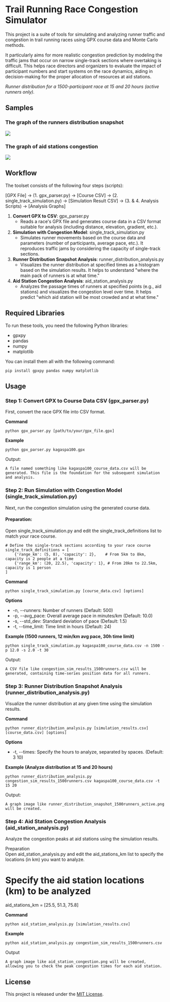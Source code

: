 # **Trail Running Race Congestion Simulator**

This project is a suite of tools for simulating and analyzing runner traffic and congestion in trail running races using GPX course data and Monte Carlo methods.

It particularly aims for more realistic congestion prediction by modeling the traffic jams that occur on narrow single-track sections where overtaking is difficult. This helps race directors and organizers to evaluate the impact of participant numbers and start systems on the race dynamics, aiding in decision-making for the proper allocation of resources at aid stations.

*Runner distribution for a 1500-participant race at 15 and 20 hours (active runners only).*

## Samples 

### The graph of the runners distribution snapshot

![](./sample/runner_distribution_snapshot_500runners_active.png)


### The graph of aid stations congestion

![](./sample/aid_station_congestion.png)

## **Workflow**

The toolset consists of the following four steps (scripts):

[GPX File] -> (1. gpx_parser.py) -> [Course CSV] -> (2. single_track_simulation.py) -> [Simulation Result CSV] -> (3. & 4. Analysis Scripts) -> [Analysis Graphs]

1. **Convert GPX to CSV**: gpx_parser.py  
   * Reads a race's GPX file and generates course data in a CSV format suitable for analysis (including distance, elevation, gradient, etc.).  
2. **Simulation with Congestion Model**: single_track_simulation.py  
   * Simulates runner movements based on the course data and parameters (number of participants, average pace, etc.). It reproduces traffic jams by considering the capacity of single-track sections.  
3. **Runner Distribution Snapshot Analysis**: runner_distribution_analysis.py  
   * Visualizes the runner distribution at specified times as a histogram based on the simulation results. It helps to understand "where the main pack of runners is at what time."  
4. **Aid Station Congestion Analysis**: aid_station_analysis.py  
   * Analyzes the passage times of runners at specified points (e.g., aid stations) and visualizes the congestion level over time. It helps predict "which aid station will be most crowded and at what time."

## **Required Libraries**

To run these tools, you need the following Python libraries:

* gpxpy  
* pandas  
* numpy  
* matplotlib

You can install them all with the following command:

```shell
pip install gpxpy pandas numpy matplotlib
```

## **Usage**

### **Step 1: Convert GPX to Course Data CSV (gpx_parser.py)**

First, convert the race GPX file into CSV format.

**Command**

```shell
python gpx_parser.py [path/to/your/gpx_file.gpx]
```

**Example**

```shell
python gpx_parser.py kagaspa100.gpx
```

Output:

```shell
A file named something like kagaspa100_course_data.csv will be generated. This file is the foundation for the subsequent simulation and analysis.
```

### **Step 2: Run Simulation with Congestion Model (single_track_simulation.py)**

Next, run the congestion simulation using the generated course data.

#### Preparation: 

Open single_track_simulation.py and edit the single_track_definitions list to match your race course.  

```shell
# Define the single-track sections according to your race course  
single_track_definitions = [  
    {'range_km': (5, 8), 'capacity': 2},    # From 5km to 8km, capacity is 2 people at a time  
    {'range_km': (20, 22.5), 'capacity': 1}, # From 20km to 22.5km, capacity is 1 person  
]
```

**Command**

```shell
python single_track_simulation.py [course_data.csv] [options]
```

**Options**

* -n, --runners: Number of runners (Default: 500)  
* -p, --avg_pace: Overall average pace in minutes/km (Default: 10.0)  
* -s, --std_dev: Standard deviation of pace (Default: 1.5)  
* -t, --time_limit: Time limit in hours (Default: 24)

**Example (1500 runners, 12 min/km avg pace, 30h time limit)**

```shell
python single_track_simulation.py kagaspa100_course_data.csv -n 1500 -p 12.0 -s 2.0 -t 30
``` 

Output:
```shell  
A CSV file like congestion_sim_results_1500runners.csv will be generated, containing time-series position data for all runners.
```

### **Step 3: Runner Distribution Snapshot Analysis (runner_distribution_analysis.py)**

Visualize the runner distribution at any given time using the simulation results.

**Command**

```shell
python runner_distribution_analysis.py [simulation_results.csv] [course_data.csv] [options]
```

**Options**

* -t, --times: Specify the hours to analyze, separated by spaces. (Default: 3 10)

**Example (Analyze distribution at 15 and 20 hours)**

```shell
python runner_distribution_analysis.py congestion_sim_results_1500runners.csv kagaspa100_course_data.csv -t 15 20
```

Output:  
```shell
A graph image like runner_distribution_snapshot_1500runners_active.png will be created.
```

### **Step 4: Aid Station Congestion Analysis (aid_station_analysis.py)**

Analyze the congestion peaks at aid stations using the simulation results.

Preparation  
Open aid_station_analysis.py and edit the aid_stations_km list to specify the locations (in km) you want to analyze.  
# Specify the aid station locations (km) to be analyzed  
aid_stations_km = [25.5, 51.3, 75.8]

**Command**

```shell
python aid_station_analysis.py [simulation_results.csv]
```

**Example**

```shell
python aid_station_analysis.py congestion_sim_results_1500runners.csv
``` 

Output  
```shell
A graph image like aid_station_congestion.png will be created, allowing you to check the peak congestion times for each aid station.
```

## **License**

This project is released under the [MIT License](https://www.google.com/search?q=LICENSE).